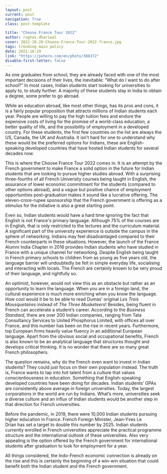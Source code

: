 ```yaml
---
layout: post
current: post
navigation: True
class: post-template

title: "Choose France Tour 2022"
author: raghav.dhariwal
cover: 2022-10-29-Choose-France-Tour-2022-france.jpg
tags: trending main policy
date: 2022-10-29
link: "https://pxhere.com/en/photo/386372"
disable-first-letter: false
---
```

<p>As one graduates from school, they are already faced with one of the most important decisions of their lives, the inevitable: “What do I want to do after school?” In most cases, Indian students start looking for universities to apply to, to study further. A majority of these students stay in India to obtain a degree, some prefer to go abroad. </p><p>While an education abroad, like most other things, has its pros and cons, it is a fairly popular proposition that attracts millions of Indian students each year. People are willing to pay the high tuition fees and endure the expensive costs of living for the promise of a world-class education, a better quality of life, and the possibility of employment in a developed country. For these students, the first few countries on the list are always the US, Canada, the UK and Australia. It isn’t hard for one to understand why these would be the preferred options for Indians, these are English-speaking developed countries that have hosted Indian students for several decades now. </p><p>This is where the Choose France Tour 2022 comes in. It is an attempt by the French government to make France a solid option in the future for Indian students that are looking to pursue higher studies abroad. With a surprising three-fourths of all French University courses being taught in English, the assurance of lower economic commitment for the students (compared to other options abroad), and a vague but positive chance of employment opportunities post-graduation makes it sound like a lucrative offering. The eleven-crore-rupee sponsorship that the French government is offering as a stimulus for the initiative is also a great starting point. </p><p>Even so, Indian students would have a hard time ignoring the fact that English is not France's primary language. Although 75% of the courses are in English, that is only restricted to the lectures and the curriculum material. A significant part of the university experience is outside the campus in the sphere of networking. Indians may feel disadvantaged compared to their French counterparts in these situations. However, the launch of the France Alumni India Chapter in 2016 provides Indian students who have studied in France with a unique channel for networking. Despite English being taught in French primary schools to children from as young as five years old, the language barrier will undoubtedly be felt in simple everyday life, socialising and interacting with locals. The French are certainly known to be very proud of their language, and rightfully so. </p><p>An optimist, however, would not view this as an obstacle but rather as an opportunity to learn the language. When you are in a foreign land, the cultural experience is much more enriching when you know the language. How cool would it be to be able to read Dumas’ original<em > Les Trois Mousquetaires</em> instead of <em >The Three Musketeers</em>! Besides, being fluent in French can accelerate a student’s career. According to the <em >Business Standard</em>, there are over 200 Indian companies, ranging from Tata Consultancy Services to United Phosphorus Limited, with offices all over France, and this number has been on the rise in recent years. Furthermore, top European firms heavily value fluency in an additional European language. Apart from the obvious social and occupational benefits, French is also known to be an analytical language that structures thought and develops critical thinking. It is no wonder that there are so many great French philosophers. </p><p>The question remains, why do the French even want to invest in Indian students? They could just focus on their own population instead. The truth is, France wants to tap into hot talent from a culture that values conscientiousness in education. Something that English-speaking developed countries have been doing for decades. Indian students’ GPAs are consistently above average in foreign universities. Today, the largest corporations in the world are run by Indians. What’s more, universities seek a diverse culture and an influx of Indian students would be another step in that direction for French universities. </p><p>Before the pandemic, in 2019, there were 10,000 Indian students pursuing higher education in France. French&nbsp;Foreign Minister, Jean-Yves Le Drian&nbsp;has set a target to double this number by 2025. Indian students currently enrolled in French universities appreciate the practical programme structure and the international outlook of these universities. Also very appealing is the option offered by the French government for international students after graduation to look for employment for a year.</p><p>All things considered, the Indo-French economic connection is already on the rise and this is certainly the beginning of a win-win situation that could benefit both the Indian student and the French government.&nbsp;</p>